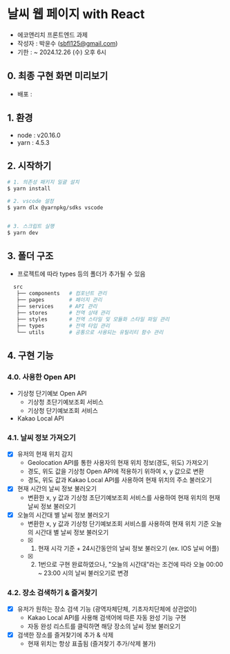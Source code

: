 # 날씨 웹 페이지 with React

- 에코앤리치 프론트엔드 과제
- 작성자 : 박윤수 (sbfl125@gmail.com)
- 기한 : ~ 2024.12.26 (수) 오후 6시

## 0. 최종 구현 화면 미리보기

- 배포 :

## 1. 환경

- node : v20.16.0
- yarn : 4.5.3

## 2. 시작하기

```bash
# 1. 의존성 패키지 일괄 설치
$ yarn install

# 2. vscode 설정
$ yarn dlx @yarnpkg/sdks vscode


# 3. 스크립트 실행
$ yarn dev
```

## 3. 폴더 구조

- 프로젝트에 따라 types 등의 폴더가 추가될 수 있음

```bash
  src
   ├── components   # 컴포넌트 관리
   ├── pages        # 페이지 관리
   ├── services     # API 관리
   ├── stores       # 전역 상태 관리
   ├── styles       # 전역 스타일 및 모듈화 스타일 파일 관리
   ├── types        # 전역 타입 관리
   └── utils        # 공통으로 사용되는 유틸리티 함수 관리
```

## 4. 구현 기능

### 4.0. 사용한 Open API

- 기상청 단기예보 Open API
  - 기상청 초단기예보조회 서비스
  - 기상청 단기예보조회 서비스
- Kakao Local API

### 4.1. 날씨 정보 가져오기

- [x] 유저의 현재 위치 감지
  - Geolocation API를 통한 사용자의 현재 위치 정보(경도, 위도) 가져오기
  - 경도, 위도 값을 기상청 Open API에 적용하기 위하여 x, y 값으로 변환
  - 경도, 위도 값과 Kakao Local API를 사용하여 현재 위치의 주소 불러오기
- [x] 현재 시간의 날씨 정보 불러오기
  - 변환한 x, y 값과 기상청 초단기예보조회 서비스를 사용하여 현재 위치의 현재 날씨 정보 불러오기
- [x] 오늘의 시간대 별 날씨 정보 불러오기
  - 변환한 x, y 값과 기상청 단기예보조회 서비스를 사용하여 현재 위치 기준 오늘의 시간대 별 날씨 정보 불러오기
  - [x] 1. 현재 시각 기준 + 24시간동안의 날씨 정보 불러오기 (ex. IOS 날씨 어플)
  - [x] 2. 1번으로 구현 완료하였으나, "오늘의 시간대"라는 조건에 따라 오늘 00:00 ~ 23:00 시의 날씨 불러오기로 변경

### 4.2. 장소 검색하기 & 즐겨찾기

- [x] 유저가 원하는 장소 검색 기능 (광역자체단체, 기초자치단체에 상관없이)
  - Kakao Local API를 사용해 검색어에 따른 자동 완성 기능 구현
  - 자동 완성 리스트를 클릭하면 해당 장소의 날씨 정보 불러오기
- [x] 검색한 장소를 즐겨찾기에 추가 & 삭제
  - 현재 위치는 항상 표출됨 (즐겨찾기 추가/삭제 불가)
